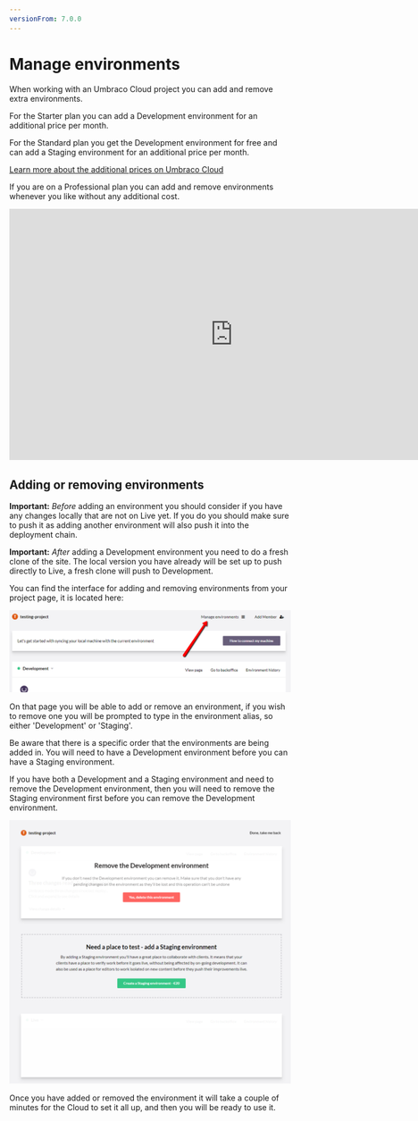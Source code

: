 ```yaml
---
versionFrom: 7.0.0
---
```


# Manage environments

When working with an Umbraco Cloud project you can add and remove extra environments. 

For the Starter plan you can add a Development environment for an additional price per month.

For the Standard plan you get the Development environment for free and can add a Staging environment for an additional price per month.

 [Learn more about the additional prices on Umbraco Cloud](https://umbraco.com/cloud-pricing/)

If you are on a Professional plan you can add and remove environments whenever you like without any additional cost.

<iframe width="800" height="450" src="https://www.youtube.com/embed/9AwZNyaHbVk?rel=0" frameborder="0" allow="autoplay; encrypted-media" allowfullscreen></iframe>

## Adding or removing environments

__Important:__ *Before* adding an environment you should consider if you have any changes locally that are not on Live yet. If you do you should make sure to push it as adding another environment will also push it into the deployment chain.

__Important:__ *After* adding a Development environment you need to do a fresh clone of the site. The local version you have already will be set up to push directly to Live, a fresh clone will push to Development.

You can find the interface for adding and removing environments from your project page, it is located here:

![Adding and environments](images/Manage-environments.png)

On that page you will be able to add or remove an environment, if you wish to remove one you will be prompted to type in the environment alias, so either 'Development' or 'Staging'.

Be aware that there is a specific order that the environments are being added in. You will need to have a Development environment before you can have a Staging environment.

If you have both a Development and a Staging environment and need to remove the Development environment, then you will need to remove the Staging environment first before you can remove the Development environment. 

![Environment overview](images/Environments.png)

Once you have added or removed the environment it will take a couple of minutes for the Cloud to set it all up, and then you will be ready to use it.
